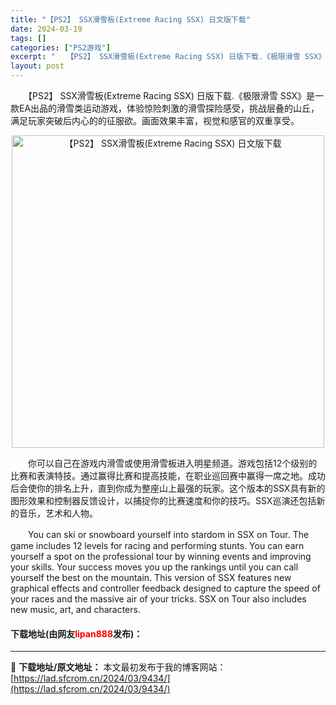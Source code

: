 ```yaml
---
title: "【PS2】 SSX滑雪板(Extreme Racing SSX) 日文版下载"
date: 2024-03-19
tags: []
categories: ["PS2游戏"]
excerpt: "　　【PS2】 SSX滑雪板(Extreme Racing SSX) 日版下载.《极限滑雪 SSX》是一款EA出品的滑雪类运动游戏，体验惊险刺激的滑雪探险感受，挑战层叠的山丘，满足玩家突破后内心的的征服欲。画面效果丰富，视觉和感官的双重享受。 　　你可以自己在游戏内滑雪或使用滑雪板进入明星频道。游戏&hellip;"
layout: post
---
```


 <p>　　【PS2】 SSX滑雪板(Extreme Racing SSX) 日版下载.《极限滑雪 SSX》是一款EA出品的滑雪类运动游戏，体验惊险刺激的滑雪探险感受，挑战层叠的山丘，满足玩家突破后内心的的征服欲。画面效果丰富，视觉和感官的双重享受。</p> <p align="center"><img align="" border="0" src="https://lad.sfcrom.cn/wp-content/uploads/2024/03/20240319_65f996372d664.jpg" width="500" alt="【PS2】 SSX滑雪板(Extreme Racing SSX) 日文版下载" /></p> <p>　　你可以自己在游戏内滑雪或使用滑雪板进入明星频道。游戏包括12个级别的比赛和表演特技。通过赢得比赛和提高技能，在职业巡回赛中赢得一席之地。成功后会使你的排名上升，直到你成为整座山上最强的玩家。这个版本的SSX具有新的图形效果和控制器反馈设计，以捕捉你的比赛速度和你的技巧。SSX巡演还包括新的音乐，艺术和人物。</p> <p>　　You can ski or snowboard yourself into stardom in SSX on Tour. The game includes 12 levels for racing and performing stunts. You can earn yourself a spot on the professional tour by winning events and improving your skills. Your success moves you up the rankings until you can call yourself the best on the mountain. This version of SSX features new graphical effects and controller feedback designed to capture the speed of your races and the massive air of your tricks. SSX on Tour also includes new music, art, and characters.</p> <p><h4>下载地址(由网友<font color="red">lipan888</font>发布)：</h4></p> 

---
📖 **下载地址/原文地址：** 本文最初发布于我的博客网站：[https://lad.sfcrom.cn/2024/03/9434/](https://lad.sfcrom.cn/2024/03/9434/)
